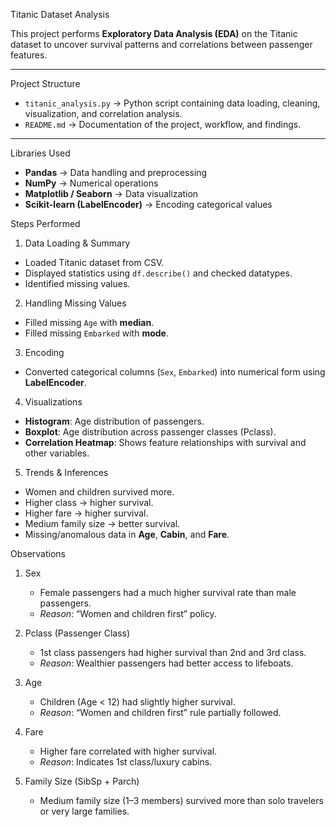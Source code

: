 Titanic Dataset Analysis

This project performs **Exploratory Data Analysis (EDA)** on the Titanic dataset to uncover survival patterns and correlations between passenger features.  

---

Project Structure
- `titanic_analysis.py` → Python script containing data loading, cleaning, visualization, and correlation analysis.  
- `README.md` → Documentation of the project, workflow, and findings.  

---

Libraries Used
- **Pandas** → Data handling and preprocessing  
- **NumPy** → Numerical operations  
- **Matplotlib / Seaborn** → Data visualization  
- **Scikit-learn (LabelEncoder)** → Encoding categorical values  

Steps Performed

1. Data Loading & Summary
- Loaded Titanic dataset from CSV.  
- Displayed statistics using `df.describe()` and checked datatypes.  
- Identified missing values.  

2. Handling Missing Values
- Filled missing `Age` with **median**.  
- Filled missing `Embarked` with **mode**.  

3. Encoding
- Converted categorical columns (`Sex`, `Embarked`) into numerical form using **LabelEncoder**.  

4. Visualizations
- **Histogram**: Age distribution of passengers.  
- **Boxplot**: Age distribution across passenger classes (Pclass).  
- **Correlation Heatmap**: Shows feature relationships with survival and other variables.  

5. Trends & Inferences
- Women and children survived more.  
- Higher class → higher survival.  
- Higher fare → higher survival.  
- Medium family size → better survival.  
- Missing/anomalous data in **Age**, **Cabin**, and **Fare**.  


Observations

1. Sex 
   - Female passengers had a much higher survival rate than male passengers.  
   - *Reason*: “Women and children first” policy.  

2. Pclass (Passenger Class) 
   - 1st class passengers had higher survival than 2nd and 3rd class.  
   - *Reason*: Wealthier passengers had better access to lifeboats.  

3. Age 
   - Children (Age < 12) had slightly higher survival.  
   - *Reason*: “Women and children first” rule partially followed.  

4. Fare  
   - Higher fare correlated with higher survival.  
   - *Reason*: Indicates 1st class/luxury cabins.  

5. Family Size (SibSp + Parch) 
   - Medium family size (1–3 members) survived more than solo travelers or very large families.  


